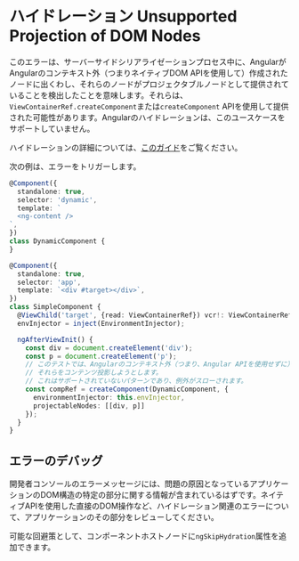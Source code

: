 # ハイドレーション Unsupported Projection of DOM Nodes

このエラーは、サーバーサイドシリアライゼーションプロセス中に、AngularがAngularのコンテキスト外（つまりネイティブDOM APIを使用して）作成されたノードに出くわし、それらのノードがプロジェクタブルノードとして提供されていることを検出したことを意味します。それらは、`ViewContainerRef.createComponent`または`createComponent` APIを使用して提供された可能性があります。Angularのハイドレーションは、このユースケースをサポートしていません。

ハイドレーションの詳細については、[このガイド](guide/hydration)をご覧ください。

次の例は、エラーをトリガーします。

```typescript
@Component({
  standalone: true,
  selector: 'dynamic',
  template: `
  <ng-content />
`,
})
class DynamicComponent {
}

@Component({
  standalone: true,
  selector: 'app',
  template: `<div #target></div>`,
})
class SimpleComponent {
  @ViewChild('target', {read: ViewContainerRef}) vcr!: ViewContainerRef;
  envInjector = inject(EnvironmentInjector);

  ngAfterViewInit() {
    const div = document.createElement('div');
    const p = document.createElement('p');
    // このテストでは、Angularのコンテキスト外（つまり、Angular APIを使用せずに）DOMノードを作成し、
    // それらをコンテンツ投影しようとします。
    // これはサポートされていないパターンであり、例外がスローされます。
    const compRef = createComponent(DynamicComponent, {
      environmentInjector: this.envInjector,
      projectableNodes: [[div, p]]
    });
  }
}
```

## エラーのデバッグ

開発者コンソールのエラーメッセージには、問題の原因となっているアプリケーションのDOM構造の特定の部分に関する情報が含まれているはずです。ネイティブAPIを使用した直接のDOM操作など、ハイドレーション関連のエラーについて、アプリケーションのその部分をレビューしてください。

可能な回避策として、コンポーネントホストノードに`ngSkipHydration`属性を追加できます。
